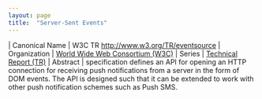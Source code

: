 ```yaml
---
layout: page
title:  "Server-Sent Events"
---
```


| Canonical Name | W3C TR http://www.w3.org/TR/eventsource
| Organization | [World Wide Web Consortium (W3C)](..)
| Series | [Technical Report (TR)](..)
| Abstract |  specification defines an API for opening an HTTP connection for receiving push notifications from a server in the form of DOM events. The API is designed such that it can be extended to work with other push notification schemes such as Push SMS.